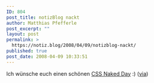 ```yaml
---
ID: 804
post_title: notizBlog nackt
author: Matthias Pfefferle
post_excerpt: ""
layout: post
permalink: >
  https://notiz.blog/2008/04/09/notizblog-nackt/
published: true
post_date: 2008-04-09 10:33:51
---
```

<!-- wp:paragraph -->
<p>Ich wünsche euch einen schönen <a href="http://naked.dustindiaz.com/">CSS Naked Day</a> :) (<a href="http://portenkirchner.net/2008/04/09/portenkirchnernet-getting-naked/">via</a>)</p>
<!-- /wp:paragraph -->